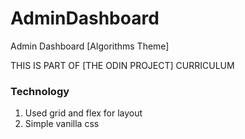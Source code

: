 # AdminDashboard
Admin Dashboard [Algorithms Theme]

THIS IS PART OF [THE ODIN PROJECT] CURRICULUM 
### Technology
  1. Used grid and flex for layout 
  2. Simple vanilla css
